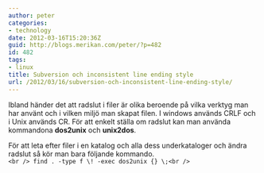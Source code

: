 ```yaml
---
author: peter
categories:
- technology
date: 2012-03-16T15:20:36Z
guid: http://blogs.merikan.com/peter/?p=482
id: 482
tags:
- linux
title: Subversion och inconsistent line ending style
url: /2012/03/16/subversion-och-inconsistent-line-ending-style/
---
```


Ibland händer det att radslut i filer är olika beroende på vilka verktyg man har använt och i vilken miljö man skapat filen. I windows används CRLF och i Unix används CR. För att enkelt ställa om radslut kan man använda kommandona **dos2unix** och **unix2dos**.

För att leta efter filer i en katalog och alla dess underkataloger och ändra radslut så kör man bara följande kommando.  
`<br />
find . -type f \! -exec dos2unix {} \;<br />
`